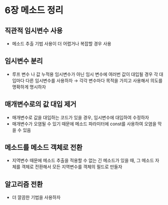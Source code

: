 # 6장 메소드 정리

## 직관적 임시변수 사용

* 메소드 추출 기법 사용이 더 어렵거나 복잡할 경우 사용

## 임시변수 분리

* 루프 변수 나 값 누적용 임시변수가 아닌 임시 변수에 여러번 값이 대입될 경우 각 대입마다 다른 임시변수를 사용하자 → 각각 변수마다 목적을 가지고 사용해서 의도를 명확하게 명시하자

## 매개변수로의 값 대입 제거

* 매개변수로 값을 대입하는 코드가 있을 경우, 임시변수에 대입하여 수정하자
* 매개변수가 오염될 수 있기 때문에 메소드 파라미터에 const를 사용하여 오염을 막을 수 있음

## 메소드를 메소드 객체로 전환

* 지역변수 때문에 메소드 추출을 적용할 수 없는 긴 메소드가 있을 때, 그 메소드 자체를 객체로 전환해서 모든 지역변수를 객체의 필드로 만들자

## 알고리즘 전환

* 더 깔끔한 기법을 사용하자

